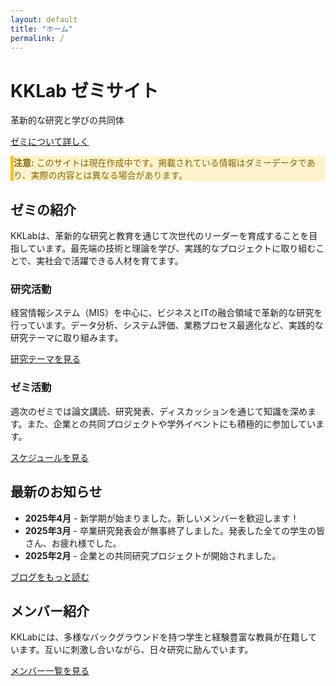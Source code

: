 ```yaml
---
layout: default
title: "ホーム"
permalink: /
---
```


<div class="hero">
  <div class="hero-content">
    <h1>KKLab ゼミサイト</h1>
    <p>革新的な研究と学びの共同体</p>
    <a href="/about.html" class="button">ゼミについて詳しく</a>
  </div>
</div>

<div class="card" style="background-color: #fff3cd; border-left: 5px solid #ffc107;">
  <p style="color: #856404;"><strong>注意:</strong> このサイトは現在作成中です。掲載されている情報はダミーデータであり、実際の内容とは異なる場合があります。</p>
</div>

## ゼミの紹介

KKLabは、革新的な研究と教育を通じて次世代のリーダーを育成することを目指しています。最先端の技術と理論を学び、実践的なプロジェクトに取り組むことで、実社会で活躍できる人材を育てます。

<div class="card">
  <h3>研究活動</h3>
  <p>経営情報システム（MIS）を中心に、ビジネスとITの融合領域で革新的な研究を行っています。データ分析、システム評価、業務プロセス最適化など、実践的な研究テーマに取り組みます。</p>
  <a href="/research.html" class="button">研究テーマを見る</a>
</div>

<div class="card">
  <h3>ゼミ活動</h3>
  <p>週次のゼミでは論文講読、研究発表、ディスカッションを通じて知識を深めます。また、企業との共同プロジェクトや学外イベントにも積極的に参加しています。</p>
  <a href="/schedule.html" class="button">スケジュールを見る</a>
</div>

## 最新のお知らせ

- **2025年4月** - 新学期が始まりました。新しいメンバーを歓迎します！
- **2025年3月** - 卒業研究発表会が無事終了しました。発表した全ての学生の皆さん、お疲れ様でした。
- **2025年2月** - 企業との共同研究プロジェクトが開始されました。

<a href="/teamblog/" class="button">ブログをもっと読む</a>

## メンバー紹介

KKLabには、多様なバックグラウンドを持つ学生と経験豊富な教員が在籍しています。互いに刺激し合いながら、日々研究に励んでいます。

<a href="/members.html" class="button">メンバー一覧を見る</a>